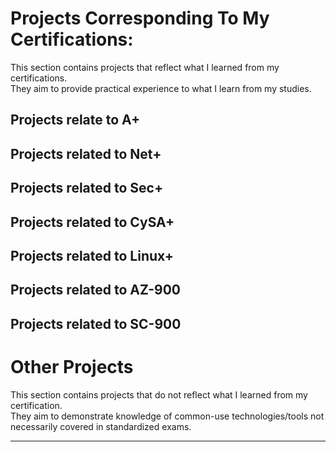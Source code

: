 # Projects Corresponding To My Certifications:
<p>
  This section contains projects that reflect what I learned from my certifications.<br />
  They aim to provide practical experience to what I learn from my studies. <br /> 
</p>

## Projects relate to A+

## Projects related to Net+

## Projects related to Sec+

## Projects related to CySA+

## Projects related to Linux+

## Projects related to AZ-900

## Projects related to SC-900

# Other Projects
<p>
  This section contains projects that do not reflect what I learned from my certification. <br />
  They aim to demonstrate knowledge of common-use technologies/tools not necessarily covered in standardized exams. <br />
</p>

<hr />
